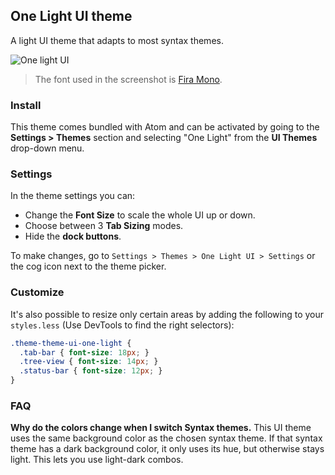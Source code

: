 ## One Light UI theme

A light UI theme that adapts to most syntax themes.

![One light UI](https://cloud.githubusercontent.com/assets/378023/26246819/0826f04e-3cd6-11e7-98eb-cd94bc48b090.png)

> The font used in the screenshot is [Fira Mono](https://github.com/mozilla/Fira).


### Install

This theme comes bundled with Atom and can be activated by going to the __Settings > Themes__ section and selecting "One Light" from the __UI Themes__ drop-down menu.


### Settings

In the theme settings you can:

- Change the __Font Size__ to scale the whole UI up or down.
- Choose between 3 __Tab Sizing__ modes.
- Hide the  __dock buttons__.

To make changes, go to `Settings > Themes > One Light UI > Settings` or the cog icon next to the theme picker.


### Customize

It's also possible to resize only certain areas by adding the following to your `styles.less` (Use DevTools to find the right selectors):

```css
.theme-theme-ui-one-light {
  .tab-bar { font-size: 18px; }
  .tree-view { font-size: 14px; }
  .status-bar { font-size: 12px; }
}
```


### FAQ

__Why do the colors change when I switch Syntax themes.__
This UI theme uses the same background color as the chosen syntax theme. If that syntax theme has a dark background color, it only uses its hue, but otherwise stays light. This lets you use light-dark combos.
